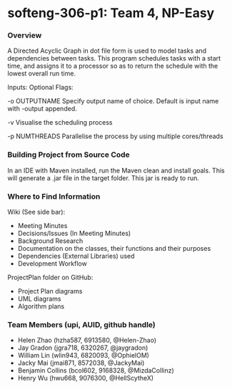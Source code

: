 # softeng-306-p1: Team 4, NP-Easy

### Overview
A Directed Acyclic Graph in dot file form is used to model tasks and dependencies between tasks. This program schedules
tasks with a start time, and assigns it to a processor so as to return the schedule with the lowest overall run time.

Inputs: <input-file-name> <number of processors> <optional-flags>
Optional Flags:

-o OUTPUTNAME    Specify output name of choice. Default is input name with -output appended.

-v               Visualise the scheduling process

-p NUMTHREADS    Parallelise the process by using multiple cores/threads

### Building Project from Source Code
In an IDE with Maven installed, run the Maven clean and install goals. This will generate a .jar file in the target folder.
This jar is ready to run.

### Where to Find Information
 Wiki (See side bar):
 - Meeting Minutes
 - Decisions/Issues (In Meeting Minutes)
 - Background Research
 - Documentation on the classes, their functions and their purposes
 - Dependencies (External Libraries) used
 - Development Workflow

 ProjectPlan folder on GitHub:
 - Project Plan diagrams
 - UML diagrams
 - Algorithm plans

### Team Members (upi, AUID, github handle)
 - Helen Zhao (hzha587, 6913580, @Helen-Zhao)
 - Jay Gradon (jgra718, 6320267, @jaygradon)
 - William Lin (wlin943, 6820093, @OphielOM)
 - Jacky Mai (jmai871, 8572038, @JackyMai)
 - Benjamin Collins (bcol602, 9168328, @MizdaCollinz)
 - Henry Wu (hwu668, 9076300, @HellScytheX)
